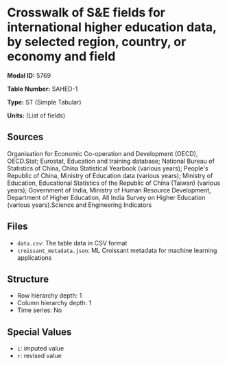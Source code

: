 # Crosswalk of S&E fields for international higher education data, by selected region, country, or economy and field

**Modal ID:** 5769

**Table Number:** SAHED-1

**Type:** ST (Simple Tabular)

**Units:** (List of fields)

## Sources

Organisation for Economic Co-operation and Development (OECD), OECD.Stat; Eurostat, Education and training database; National Bureau of Statistics of China, China Statistical Yearbook (various years); People's Republic of China, Ministry of Education data (various years); Ministry of Education, Educational Statistics of the Republic of China (Taiwan) (various years); Government of India, Ministry of Human Resource Development, Department of Higher Education, All India Survey on Higher Education (various years).Science and Engineering Indicators

## Files

- `data.csv`: The table data in CSV format
- `croissant_metadata.json`: ML Croissant metadata for machine learning applications

## Structure

- Row hierarchy depth: 1
- Column hierarchy depth: 1
- Time series: No

## Special Values

- `i`: imputed value
- `r`: revised value
